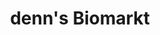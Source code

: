 ---
title: "denn's Biomarkt"
url: /hamburg/denns-biomarkt-ottenser-hauptstrasse/
shop: Supermarkt
---